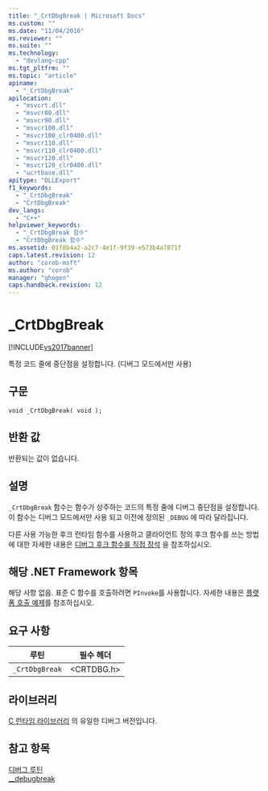 ```yaml
---
title: "_CrtDbgBreak | Microsoft Docs"
ms.custom: ""
ms.date: "11/04/2016"
ms.reviewer: ""
ms.suite: ""
ms.technology: 
  - "devlang-cpp"
ms.tgt_pltfrm: ""
ms.topic: "article"
apiname: 
  - "_CrtDbgBreak"
apilocation: 
  - "msvcrt.dll"
  - "msvcr80.dll"
  - "msvcr90.dll"
  - "msvcr100.dll"
  - "msvcr100_clr0400.dll"
  - "msvcr110.dll"
  - "msvcr110_clr0400.dll"
  - "msvcr120.dll"
  - "msvcr120_clr0400.dll"
  - "ucrtbase.dll"
apitype: "DLLExport"
f1_keywords: 
  - "_CrtDbgBreak"
  - "CrtDbgBreak"
dev_langs: 
  - "C++"
helpviewer_keywords: 
  - "_CrtDbgBreak 함수"
  - "CrtDbgBreak 함수"
ms.assetid: 01f8b4a2-a2c7-4e1f-9f39-e573b4a7871f
caps.latest.revision: 12
author: "corob-msft"
ms.author: "corob"
manager: "ghogen"
caps.handback.revision: 12
---
```

# _CrtDbgBreak
[!INCLUDE[vs2017banner](../../assembler/inline/includes/vs2017banner.md)]

특정 코드 줄에 중단점을 설정합니다. \(디버그 모드에서만 사용\)  
  
## 구문  
  
```  
void _CrtDbgBreak( void );  
```  
  
## 반환 값  
 반환되는 값이 없습니다.  
  
## 설명  
 `_CrtDbgBreak` 함수는 함수가 상주하는 코드의 특정 줄에 디버그 중단점을 설정합니다.  이 함수는 디버그 모드에서만 사용 되고 이전에 정의된 `_DEBUG` 에 따라 달라집니다.  
  
 다른 사용 가능한 후크 런타임 함수를 사용하고 클라이언트 정의 후크 함수를 쓰는 방법에 대한 자세한 내용은 [디버그 후크 함수를 직접 장석](../Topic/Debug%20Hook%20Function%20Writing.md) 을 참조하십시오.  
  
## 해당 .NET Framework 항목  
 해당 사항 없음. 표준 C 함수를 호출하려면 `PInvoke`를 사용합니다. 자세한 내용은 [플랫폼 호출 예제](../Topic/Platform%20Invoke%20Examples.md)를 참조하십시오.  
  
## 요구 사항  
  
|루틴|필수 헤더|  
|--------|-----------|  
|`_CrtDbgBreak`|\<CRTDBG.h\>|  
  
## 라이브러리  
 [C 런타임 라이브러리](../../c-runtime-library/crt-library-features.md) 의 유일한 디버그 버전입니다.  
  
## 참고 항목  
 [디버그 루틴](../../c-runtime-library/debug-routines.md)   
 [\_\_debugbreak](../../intrinsics/debugbreak.md)